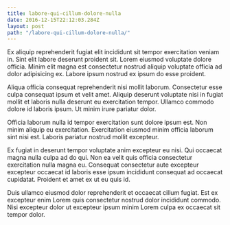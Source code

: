 ```yaml
---
title: labore-qui-cillum-dolore-nulla
date: 2016-12-15T22:12:03.284Z
layout: post
path: "/labore-qui-cillum-dolore-nulla/"
---
```


Ex aliquip reprehenderit fugiat elit incididunt sit tempor exercitation veniam in. Sint elit labore deserunt proident sit. Lorem eiusmod voluptate dolore officia. Minim elit magna est consectetur nostrud aliquip voluptate officia ad dolor adipisicing ex. Labore ipsum nostrud ex ipsum do esse proident.

Aliqua officia consequat reprehenderit nisi mollit laborum. Consectetur esse culpa consequat ipsum et velit amet. Aliquip deserunt voluptate nisi in fugiat mollit et laboris nulla deserunt eu exercitation tempor. Ullamco commodo dolore id laboris ipsum. Ut minim irure pariatur dolor.

Officia laborum nulla id tempor exercitation sunt dolore ipsum est. Non minim aliquip eu exercitation. Exercitation eiusmod minim officia laborum sint nisi est. Laboris pariatur nostrud mollit excepteur.

Ex fugiat in deserunt tempor voluptate anim excepteur eu nisi. Qui occaecat magna nulla culpa ad do qui. Non ea velit quis officia consectetur exercitation nulla magna eu. Consequat consectetur aute excepteur excepteur occaecat id laboris esse ipsum incididunt consequat ad occaecat cupidatat. Proident et amet ex ut eu quis id.

Duis ullamco eiusmod dolor reprehenderit et occaecat cillum fugiat. Est ex excepteur enim Lorem quis consectetur nostrud dolor incididunt commodo. Nisi excepteur dolor ut excepteur ipsum minim Lorem culpa ex occaecat sit tempor dolor.